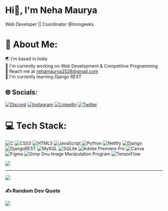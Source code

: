 # Hi👋, I'm Neha Maurya
Web Developer || Coordinator @Innogeeks
# 💫 About Me:
🌏 I'm based in India<br>🔭 I'm currently working on Web Development & Competitive Programming<br>🤝 Reach me at nehamaurya2528@gmail.com<br>🌱 I'm currently learning Django REST


## 🌐 Socials:
[![Discord](https://img.shields.io/badge/Discord-%237289DA.svg?logo=discord&logoColor=white)](https://discord.gg/https://discord.gg/WGKpyxuR) [![Instagram](https://img.shields.io/badge/Instagram-%23E4405F.svg?logo=Instagram&logoColor=white)](https://instagram.com/_neha.maurya___) [![LinkedIn](https://img.shields.io/badge/LinkedIn-%230077B5.svg?logo=linkedin&logoColor=white)](https://www.linkedin.com/in/neha-maurya-6a8771226/) [![Twitter](https://img.shields.io/badge/Twitter-%231DA1F2.svg?logo=Twitter&logoColor=white)](https://twitter.com/Neha_Maurya__) 

# 💻 Tech Stack:
![C](https://img.shields.io/badge/c-%2300599C.svg?style=flat&logo=c&logoColor=white) ![CSS3](https://img.shields.io/badge/css3-%231572B6.svg?style=flat&logo=css3&logoColor=white) ![HTML5](https://img.shields.io/badge/html5-%23E34F26.svg?style=flat&logo=html5&logoColor=white) ![JavaScript](https://img.shields.io/badge/javascript-%23323330.svg?style=flat&logo=javascript&logoColor=%23F7DF1E) ![Python](https://img.shields.io/badge/python-3670A0?style=flat&logo=python&logoColor=ffdd54) ![Netlify](https://img.shields.io/badge/netlify-%23000000.svg?style=flat&logo=netlify&logoColor=#00C7B7) ![Django](https://img.shields.io/badge/django-%23092E20.svg?style=flat&logo=django&logoColor=white) ![DjangoREST](https://img.shields.io/badge/DJANGO-REST-ff1709?style=flat&logo=django&logoColor=white&color=ff1709&labelColor=gray) ![MySQL](https://img.shields.io/badge/mysql-%2300f.svg?style=flat&logo=mysql&logoColor=white) ![SQLite](https://img.shields.io/badge/sqlite-%2307405e.svg?style=flat&logo=sqlite&logoColor=white) ![Adobe Premiere Pro](https://img.shields.io/badge/Adobe%20Premiere%20Pro-9999FF.svg?style=flat&logo=Adobe%20Premiere%20Pro&logoColor=white) ![Canva](https://img.shields.io/badge/Canva-%2300C4CC.svg?style=flat&logo=Canva&logoColor=white) 	![Figma](https://img.shields.io/badge/figma-%23F24E1E.svg?style=flat&logo=figma&logoColor=white) ![Gimp Gnu Image Manipulation Program](https://img.shields.io/badge/Gimp-657D8B?style=flat&logo=gimp&logoColor=FFFFFF) ![TensorFlow](https://img.shields.io/badge/TensorFlow-%23FF6F00.svg?style=flat&logo=TensorFlow&logoColor=white)
<!-- # 📊 GitHub Stats:
![](https://github-readme-stats.vercel.app/api?username=neha-maurya-28&theme=monokai&hide_border=true&include_all_commits=true&count_private=true)<br/>
![](https://github-readme-streak-stats.herokuapp.com/?user=neha-maurya-28&theme=monokai&hide_border=true)<br/> -->
![](https://github-readme-stats.vercel.app/api/top-langs/?username=neha-maurya-28&theme=monokai&hide_border=true&include_all_commits=true&count_private=true&layout=compact)

---
[![](https://visitcount.itsvg.in/api?id=neha-maurya-28&icon=5&color=12)](https://visitcount.itsvg.in)


### ✍️ Random Dev Quote
![](https://quotes-github-readme.vercel.app/api?type=horizontal&theme=dark)

